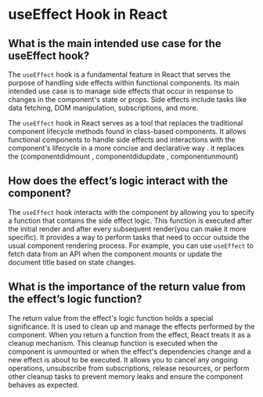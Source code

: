 # useEffect Hook in React

## What is the main intended use case for the useEffect hook?

The `useEffect` hook is a fundamental feature in React that serves the purpose of handling side effects within functional components. Its main intended use case is to manage side effects that occur in response to changes in the component's state or props. Side effects include tasks like data fetching, DOM manipulation, subscriptions, and more.

The `useEffect` hook in React serves as a tool that replaces the traditional component lifecycle methods found in class-based components. It allows functional components to handle side effects and interactions with the component's lifecycle in a more concise and declarative way .
it replaces the (componentdidmount , componentdidupdate , componentunmount)

## How does the effect’s logic interact with the component?

The `useEffect` hook interacts with the component by allowing you to specify a function that contains the side effect logic. This function is executed after the initial render and after every subsequent render(you can make it more specific). It provides a way to perform tasks that need to occur outside the usual component rendering process. For example, you can use `useEffect` to fetch data from an API when the component mounts or update the document title based on state changes.

## What is the importance of the return value from the effect’s logic function?

The return value from the effect's logic function holds a special significance. It is used to clean up and manage the effects performed by the component. When you return a function from the effect, React treats it as a cleanup mechanism. This cleanup function is executed when the component is unmounted or when the effect's dependencies change and a new effect is about to be executed. It allows you to cancel any ongoing operations, unsubscribe from subscriptions, release resources, or perform other cleanup tasks to prevent memory leaks and ensure the component behaves as expected.
